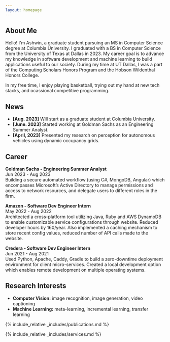 ```yaml
---
layout: homepage
---
```


## About Me

Hello! I'm Ashwin, a graduate student pursuing an MS in Computer Science degree at Columbia University. I graduated with a BS in Computer Science from the University of Texas at Dallas in 2023. My career goal is to advance my knowledge in software development and machine learning to build applications useful to our society. During my time at UT Dallas, I was a part of the Computing Scholars Honors Program and the Hobson Wildenthal Honors College. 

In my free time, I enjoy playing basketball, trying out my hand at new tech stacks, and ocassional competitive programming. 

## News

- **[Aug. 2023]** Will start as a graduate student at Columbia University.
- **[June. 2023]** Started working at Goldman Sachs as an Engineering Summer Analyst.
- **[April, 2023]** Presented my research on perception for autonomous vehicles using dynamic occupancy grids.

## Career
**Goldman Sachs - Engineering Summer Analyst**\
Jun 2023 - Aug 2023\
Building a secure automated workflow (using C#, MongoDB, Angular) which encompasses Microsoft’s Active
Directory to manage permissions and access to network resources, and delegate users to different roles in the firm.

**Amazon - Software Dev Engineer Intern**\
May 2022 - Aug 2022\
Architected a cross-platform tool utilizing Java, Ruby and AWS DynamoDB to enable customizable service
configurations through website. Reduced developer hours by 160/year. Also implemented a caching mechanism to store recent config values, reduced number of API calls made to the website.

**Credera - Software Dev Engineer Intern**\
Jun 2021 - Aug 2021\
Used Python, Apache, Caddy, Gradle to build a zero-downtime deployment environment for client micro-services. Created a local development option which enables remote development on multiple operating systems.

## Research Interests

- **Computer Vision:** image recognition, image generation, video captioning
- **Machine Learning:** meta-learning, incremental learning, transfer learning


{% include_relative _includes/publications.md %}

{% include_relative _includes/services.md %}

